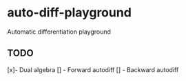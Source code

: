 # auto-diff-playground
Automatic differentiation playground

## TODO
[x]- Dual algebra
[] - Forward autodiff
[] - Backward autodiff